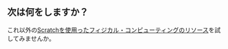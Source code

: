 ## 次は何をしますか？

これ以外の[Scratchを使用ったフィジカル・コンピューティングのリソース](https://projects.raspberrypi.org/en/projects?software%5B%5D=scratch&hardware%5B%5D=electronic-components)を試してみませんか。